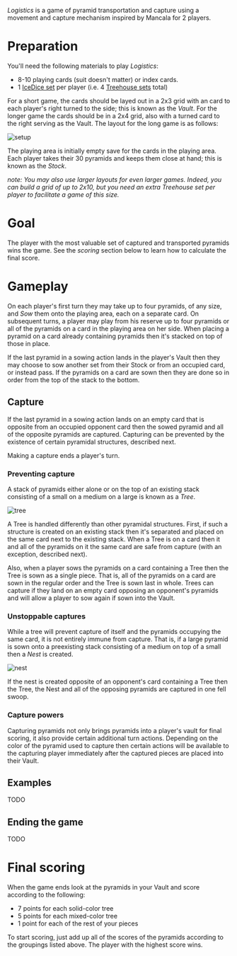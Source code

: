 *Logistics* is a game of pyramid transportation and capture using a  movement and capture mechanism inspired by Mancala for 2 players.

Preparation
===========

You'll need the following materials to play *Logistics*:

 * 8-10 playing cards (suit doesn't matter) or index cards.
 * 1 [IceDice set](http://www.looneylabs.com/games/icedice) per player (i.e. 4 [Treehouse sets](http://www.looneylabs.com/games/treehouse) total)
 
For a short game, the cards should be layed out in a 2x3 grid with an card to each player's right turned to the side; this is known as the *Vault*.  For the longer game the cards should be in a 2x4 grid, also with a turned card to the right serving as the Vault.  The layout for the long game is as follows:

![setup]()

The playing area is initially empty save for the cards in the playing area.  Each player takes their 30 pyramids and keeps them close at hand; this is known as the *Stock*.

*note: You may also use larger layouts for even larger games.  Indeed, you can build a grid of up to 2x10, but you need an extra Treehouse set per player to facilitate a game of this size.*

Goal
====

The player with the most valuable set of captured and transported pyramids wins the game.  See the *scoring* section below to learn how to calculate the final score.

Gameplay
========

On each player's first turn they may take up to four pyramids, of any size, and *Sow* them onto the playing area, each on a separate card.  On subsequent turns, a player may play from his reserve up to four pyramids or all of the pyramids on a card in the playing area on her side.  When placing a pyramid on a card already containing pyramids then it's stacked on top of those in place.

If the last pyramid in a sowing action lands in the player's Vault then they may choose to sow another set from their Stock or from an occupied card, or instead pass.  If the pyramids on a card are sown then they are done so in order from the top of the stack to the bottom.

Capture
-------

If the last pyramid in a sowing action lands on an empty card that is opposite from an occupied opponent card then the sowed pyramid and all of the opposite pyramids are captured.  Capturing can be prevented by the existence of certain pyramidal structures, described next.

Making a capture ends a player's turn.  

### Preventing capture

A stack of pyramids either alone or on the top of an existing stack consisting of a small on a medium on a large is known as a *Tree*.

![tree]()

A Tree is handled differently than other pyramidal structures.  First, if such a structure is created on an existing stack then it's separated and placed on the same card next to the existing stack.  When a Tree is on a card then it and all of the pyramids on it the same card are safe from capture (with an exception, described next). 

Also, when a player sows the pyramids on a card containing a Tree then the Tree is sown as a single piece.  That is, all of the pyramids on a card are sown in the regular order and the Tree is sown last in whole.  Trees can capture if they land on an empty card opposing an opponent's pyramids and will allow a player to sow again if sown into the Vault.

### Unstoppable captures

While a tree will prevent capture of itself and the pyramids occupying the same card, it is not entirely immune from capture.  That is, if a large pyramid is sown onto a preexisting stack consisting of a medium on top of a small then a *Nest* is created.

![nest]()

If the nest is created opposite of an opponent's card containing a Tree then the Tree, the Nest and all of the opposing pyramids are captured in one fell swoop.

### Capture powers

Capturing pyramids not only brings pyramids into a player's vault for final scoring, it also provide certain additional turn actions.  Depending on the color of the pyramid used to capture then certain actions will be available to the capturing player immediately after the captured pieces are placed into their Vault.



Examples
--------

TODO

Ending the game
---------------

TODO

Final scoring
=============

When the game ends look at the pyramids in your Vault and score according to the following:

* 7 points for each solid-color tree
* 5 points for each mixed-color tree
* 1 point for each of the rest of your pieces

To start scoring, just add up all of the scores of the pyramids according to the groupings listed above.  The player with the highest score wins.

